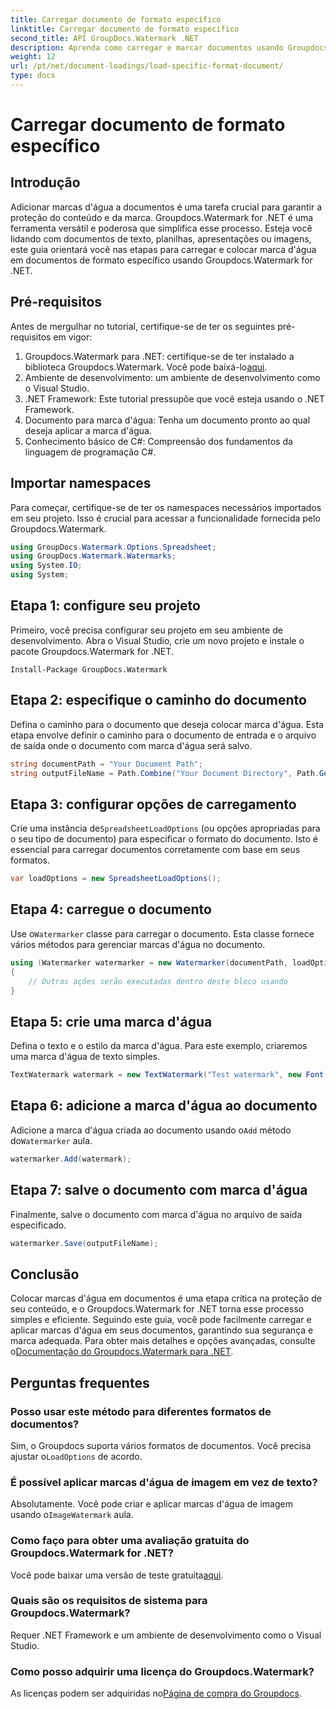 ```yaml
---
title: Carregar documento de formato específico
linktitle: Carregar documento de formato específico
second_title: API GroupDocs.Watermark .NET
description: Aprenda como carregar e marcar documentos usando Groupdocs Watermark for .NET com este guia passo a passo. Proteja e marque seu conteúdo sem esforço.
weight: 12
url: /pt/net/document-loadings/load-specific-format-document/
type: docs
---
```

# Carregar documento de formato específico

## Introdução
Adicionar marcas d'água a documentos é uma tarefa crucial para garantir a proteção do conteúdo e da marca. Groupdocs.Watermark for .NET é uma ferramenta versátil e poderosa que simplifica esse processo. Esteja você lidando com documentos de texto, planilhas, apresentações ou imagens, este guia orientará você nas etapas para carregar e colocar marca d'água em documentos de formato específico usando Groupdocs.Watermark for .NET.
## Pré-requisitos
Antes de mergulhar no tutorial, certifique-se de ter os seguintes pré-requisitos em vigor:
1.  Groupdocs.Watermark para .NET: certifique-se de ter instalado a biblioteca Groupdocs.Watermark. Você pode baixá-lo[aqui](https://releases.groupdocs.com/Watermark/net/).
2. Ambiente de desenvolvimento: um ambiente de desenvolvimento como o Visual Studio.
3. .NET Framework: Este tutorial pressupõe que você esteja usando o .NET Framework.
4. Documento para marca d'água: Tenha um documento pronto ao qual deseja aplicar a marca d'água.
5. Conhecimento básico de C#: Compreensão dos fundamentos da linguagem de programação C#.

## Importar namespaces
Para começar, certifique-se de ter os namespaces necessários importados em seu projeto. Isso é crucial para acessar a funcionalidade fornecida pelo Groupdocs.Watermark.
```csharp
using GroupDocs.Watermark.Options.Spreadsheet;
using GroupDocs.Watermark.Watermarks;
using System.IO;
using System;
```

## Etapa 1: configure seu projeto
Primeiro, você precisa configurar seu projeto em seu ambiente de desenvolvimento. Abra o Visual Studio, crie um novo projeto e instale o pacote Groupdocs.Watermark for .NET.
```shell
Install-Package GroupDocs.Watermark
```
## Etapa 2: especifique o caminho do documento
Defina o caminho para o documento que deseja colocar marca d'água. Esta etapa envolve definir o caminho para o documento de entrada e o arquivo de saída onde o documento com marca d'água será salvo.
```csharp
string documentPath = "Your Document Path";
string outputFileName = Path.Combine("Your Document Directory", Path.GetFileName(documentPath));
```
## Etapa 3: configurar opções de carregamento
 Crie uma instância de`SpreadsheetLoadOptions` (ou opções apropriadas para o seu tipo de documento) para especificar o formato do documento. Isto é essencial para carregar documentos corretamente com base em seus formatos.
```csharp
var loadOptions = new SpreadsheetLoadOptions();
```
## Etapa 4: carregue o documento
 Use o`Watermarker` classe para carregar o documento. Esta classe fornece vários métodos para gerenciar marcas d'água no documento.
```csharp
using (Watermarker watermarker = new Watermarker(documentPath, loadOptions))
{
    // Outras ações serão executadas dentro deste bloco usando
}
```
## Etapa 5: crie uma marca d'água
Defina o texto e o estilo da marca d'água. Para este exemplo, criaremos uma marca d'água de texto simples.
```csharp
TextWatermark watermark = new TextWatermark("Test watermark", new Font("Arial", 12));
```
## Etapa 6: adicione a marca d'água ao documento
Adicione a marca d'água criada ao documento usando o`Add` método do`Watermarker` aula.
```csharp
watermarker.Add(watermark);
```
## Etapa 7: salve o documento com marca d'água
Finalmente, salve o documento com marca d'água no arquivo de saída especificado.
```csharp
watermarker.Save(outputFileName);
```

## Conclusão
Colocar marcas d'água em documentos é uma etapa crítica na proteção de seu conteúdo, e o Groupdocs.Watermark for .NET torna esse processo simples e eficiente. Seguindo este guia, você pode facilmente carregar e aplicar marcas d'água em seus documentos, garantindo sua segurança e marca adequada. Para obter mais detalhes e opções avançadas, consulte o[Documentação do Groupdocs.Watermark para .NET](https://tutorials.groupdocs.com/Watermark/net/).
## Perguntas frequentes
### Posso usar este método para diferentes formatos de documentos?
 Sim, o Groupdocs suporta vários formatos de documentos. Você precisa ajustar o`LoadOptions` de acordo.
### É possível aplicar marcas d'água de imagem em vez de texto?
 Absolutamente. Você pode criar e aplicar marcas d'água de imagem usando o`ImageWatermark` aula.
### Como faço para obter uma avaliação gratuita do Groupdocs.Watermark for .NET?
 Você pode baixar uma versão de teste gratuita[aqui](https://releases.groupdocs.com/).
### Quais são os requisitos de sistema para Groupdocs.Watermark?
Requer .NET Framework e um ambiente de desenvolvimento como o Visual Studio.
### Como posso adquirir uma licença do Groupdocs.Watermark?
As licenças podem ser adquiridas no[Página de compra do Groupdocs](https://purchase.groupdocs.com/buy).